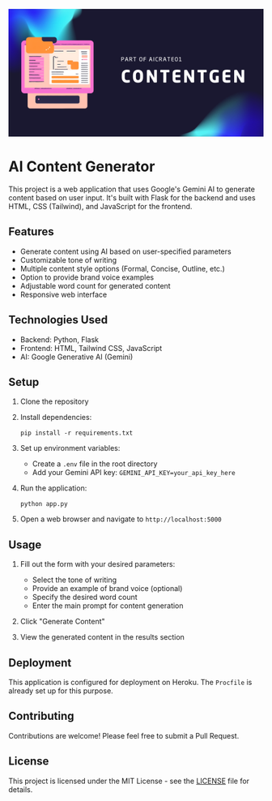 ![banner](banner.png)

# AI Content Generator

This project is a web application that uses Google's Gemini AI to generate content based on user input. It's built with Flask for the backend and uses HTML, CSS (Tailwind), and JavaScript for the frontend.

## Features

- Generate content using AI based on user-specified parameters
- Customizable tone of writing
- Multiple content style options (Formal, Concise, Outline, etc.)
- Option to provide brand voice examples
- Adjustable word count for generated content
- Responsive web interface

## Technologies Used

- Backend: Python, Flask
- Frontend: HTML, Tailwind CSS, JavaScript
- AI: Google Generative AI (Gemini)

## Setup

1. Clone the repository
2. Install dependencies:
   ```
   pip install -r requirements.txt
   ```
3. Set up environment variables:
   - Create a `.env` file in the root directory
   - Add your Gemini API key: `GEMINI_API_KEY=your_api_key_here`

4. Run the application:
   ```
   python app.py
   ```

5. Open a web browser and navigate to `http://localhost:5000`

## Usage

1. Fill out the form with your desired parameters:
   - Select the tone of writing
   - Provide an example of brand voice (optional)
   - Specify the desired word count
   - Enter the main prompt for content generation

2. Click "Generate Content"
3. View the generated content in the results section

## Deployment

This application is configured for deployment on Heroku. The `Procfile` is already set up for this purpose.

## Contributing

Contributions are welcome! Please feel free to submit a Pull Request.

## License

This project is licensed under the MIT License - see the [LICENSE](LICENSE) file for details.
